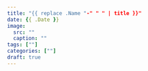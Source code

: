 ```yaml
---
title: "{{ replace .Name "-" " " | title }}"
date: {{ .Date }}
image:
  src: ""
  caption: ""
tags: [""]
categories: [""]
draft: true
---
```


